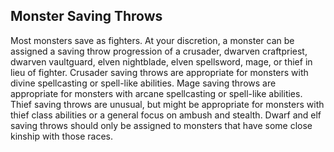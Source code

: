 ## Monster Saving Throws

Most monsters save as fighters. At your discretion, a monster can be assigned a saving throw progression of a crusader, dwarven craftpriest, dwarven vaultguard, elven nightblade, elven spellsword, mage, or thief in lieu of fighter. Crusader saving throws are appropriate for monsters with divine spellcasting or spell-like abilities. Mage saving throws are appropriate for monsters with arcane spellcasting or spell-like abilities. Thief saving throws are unusual, but might be appropriate for monsters with thief class abilities or a general focus on ambush and stealth. Dwarf and elf saving throws should only be assigned to monsters that have some close kinship with those races.
